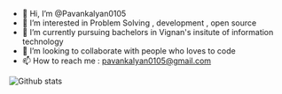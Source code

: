- 👋 Hi, I’m @Pavankalyan0105
- 👀 I’m interested in Problem Solving , development ,  open source
- 🌱 I’m currently pursuing bachelors in Vignan's insitute of information technology
- 💞️ I’m looking to collaborate with people who loves to code
- 📫 How to reach me : pavankalyan0105@gmail.com

<!---
Pavankalyan0105/Pavankalyan0105 is a ✨ special ✨ repository because its `README.md` (this file) appears on your GitHub profile.
You can click the Preview link to take a look at your changes.
--->
![Github stats](https://github-readme-stats.vercel.app/api?username=Pavankalyan0105)
